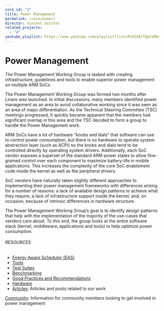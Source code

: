 ```yaml
---
core_id: "3"
title: Power Management
permalink: /core/power/
director: Vincent Guittot
related_projects:
  - "4"
youtube_playlist: https://www.youtube.com/playlist?list=PLKZSArYQptsMbk293t64TnZmxzLp-bRib&playnext=1
---
```

# Power Management

The Power Management Working Group is tasked with creating infrastructure, guidelines and tools to enable superior power management on multiple ARM SoCs.

The Power Management Working Group was formed two months after Linaro was launched. In initial discussions, many members identified power management as an area to avoid collaborative working since it was seen as an area of major differentiation. As the Technical Steering Committee (TSC) meetings progressed, it quickly became apparent that the members had significant overlap in this area and the TSC decided to form a group to handle the Power Management work.

ARM SoCs have a lot of hardware “knobs and dials” that software can use to control power consumption, but there is no hardware to operate system abstraction layer (such as ACPI) so the knobs and dials tend to be controlled directly by operating system drivers. Additionally, each SoC vendor exposes a superset of the standard ARM power states to allow fine-grained control over each component to maximize battery-life in mobile applications. This increases the complexity of the core SoC enablement code inside the kernel as well as the peripheral drivers.

SoC vendors have naturally taken slightly different approaches to implementing their power management frameworks with differences arising for a number of reasons: a lack of available design patterns to achieve what they require; a lack of infrastructure support inside the kernel; and, on occasion, because of intrinsic differences in hardware structure.

The Power Management Working Group’s goal is to identify design patterns that help with the implementation of the majority of the use-cases that vendors care about. To this end, the group looks at the entire software stack (kernel, middleware, applications and tools) to help optimize power consumption.

###### RESOURCES

- [Energy Aware Scheduler (EAS)](https://wiki.linaro.org/WorkingGroups/PowerManagement/Resources/EAS)
- [Tools](https://wiki.linaro.org/WorkingGroups/PowerManagement/Resources/Tools)
- [Test Suites](https://wiki.linaro.org/WorkingGroups/PowerManagement/Resources/TestSuite)
- [Benchmarking](https://wiki.linaro.org/WorkingGroups/PowerManagement/Resources/Benchmarking)
- [Good Practices and Recommendations](https://wiki.linaro.org/WorkingGroups/PowerManagement/Resources/DesignRecommendations)
- [Hardware](https://wiki.linaro.org/WorkingGroups/PowerManagement/Resources/Hardware)
- [Articles](https://wiki.linaro.org/WorkingGroups/PowerManagement/Resources/Articles): Articles and posts related to our work

[Community](https://wiki.linaro.org/WorkingGroups/PowerManagement/Resources/Community): Information for community members looking to get involved in power management
